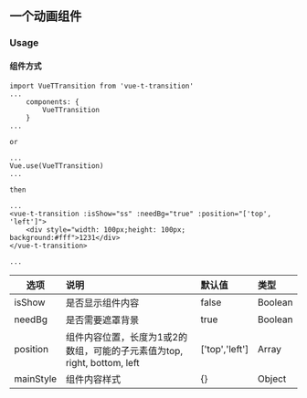 ## 一个动画组件

### Usage

#### 组件方式

    import VueTTransition from 'vue-t-transition'
    ...
        components: {
            VueTTransition
        }
    ...

    or

    ...
    Vue.use(VueTTransition)
    ...

    then

    ...
    <vue-t-transition :isShow="ss" :needBg="true" :position="['top', 'left']">
        <div style="width: 100px;height: 100px; background:#fff">1231</div>
    </vue-t-transition>

    ...
选项|说明|默认值|类型
--|:--|:--|:--|
isShow|是否显示组件内容|false|Boolean
needBg|是否需要遮罩背景|true|Boolean
position|组件内容位置，长度为1或2的数组，可能的子元素值为top, right, bottom, left|['top','left']|Array
mainStyle|组件内容样式|{}|Object

